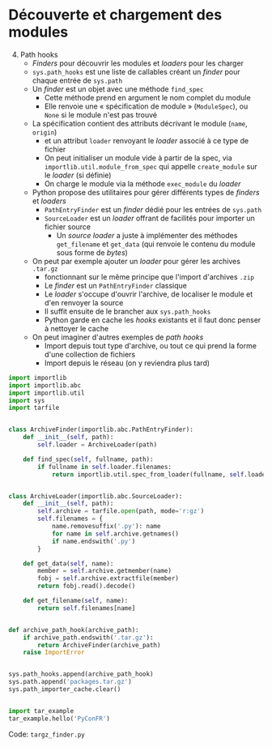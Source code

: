 # Découverte et chargement des modules

4. Path hooks
    - _Finders_ pour découvrir les modules et _loaders_ pour les charger
    - `sys.path_hooks` est une liste de callables créant un _finder_ pour chaque entrée de `sys.path`
    - Un _finder_ est un objet avec une méthode `find_spec`
        - Cette méthode prend en argument le nom complet du module
        - Elle renvoie une « spécification de module » (`ModuleSpec`), ou `None` si le module n'est pas trouvé
    - La spécification contient des attributs décrivant le module (`name`, `origin`)
        - et un attribut `loader` renvoyant le _loader_ associé à ce type de fichier
        - On peut initialiser un module vide à partir de la spec, via `importlib.util.module_from_spec` qui appelle `create_module` sur le _loader_ (si définie)
        - On charge le module via la méthode `exec_module` du _loader_
    - Python propose des utilitaires pour gérer différents types de _finders_ et _loaders_
        - `PathEntryFinder` est un _finder_ dédié pour les entrées de `sys.path`
        - `SourceLoader` est un _loader_ offrant de facilités pour importer un fichier source
            - Un _source loader_ a juste à implémenter des méthodes `get_filename` et `get_data` (qui renvoie le contenu du module sous forme de _bytes_)
    - On peut par exemple ajouter un _loader_ pour gérer les archives `.tar.gz`
        - fonctionnant sur le même principe que l'import d'archives `.zip`
        - Le _finder_ est un `PathEntryFinder` classique
        - Le _loader_ s'occupe d'ouvrir l'archive, de localiser le module et d'en renvoyer la source
        - Il suffit ensuite de le brancher aux `sys.path_hooks`
        - Python garde en cache les _hooks_ existants et il faut donc penser à nettoyer le cache
    - On peut imaginer d'autres exemples de _path hooks_
        - Import depuis tout type d'archive, ou tout ce qui prend la forme d'une collection de fichiers
        - Import depuis le réseau (on y reviendra plus tard)

```python
import importlib
import importlib.abc
import importlib.util
import sys
import tarfile


class ArchiveFinder(importlib.abc.PathEntryFinder):
    def __init__(self, path):
        self.loader = ArchiveLoader(path)

    def find_spec(self, fullname, path):
        if fullname in self.loader.filenames:
            return importlib.util.spec_from_loader(fullname, self.loader)


class ArchiveLoader(importlib.abc.SourceLoader):
    def __init__(self, path):
        self.archive = tarfile.open(path, mode='r:gz')
        self.filenames = {
            name.removesuffix('.py'): name
            for name in self.archive.getnames()
            if name.endswith('.py')
        }

    def get_data(self, name):
        member = self.archive.getmember(name)
        fobj = self.archive.extractfile(member)
        return fobj.read().decode()

    def get_filename(self, name):
        return self.filenames[name]


def archive_path_hook(archive_path):
    if archive_path.endswith('.tar.gz'):
        return ArchiveFinder(archive_path)
    raise ImportError


sys.path_hooks.append(archive_path_hook)
sys.path.append('packages.tar.gz')
sys.path_importer_cache.clear()


import tar_example
tar_example.hello('PyConFR')
```
Code: `targz_finder.py`
